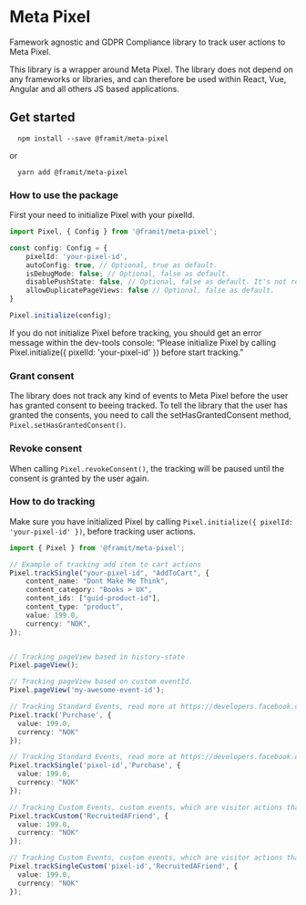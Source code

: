 # Meta Pixel
Famework agnostic and GDPR Compliance library to track user actions to Meta Pixel.

This library is a wrapper around Meta Pixel. The library does not depend on any frameworks or libraries, and can therefore be used within React, Vue, Angular and all others JS based applications.


## Get started
```
  npm install --save @framit/meta-pixel
```

or

```
  yarn add @framit/meta-pixel
```

### How to use the package
First your need to initialize Pixel with your pixelId.

```typescript
import Pixel, { Config } from '@framit/meta-pixel';

const config: Config = {
    pixelId: 'your-pixel-id',
    autoConfig: true, // Optional, true as default.
    isDebugMode: false; // Optional, false as default.
    disablePushState: false, // Optional, false as default. It's not recommended to disable push state, read more at https://developers.facebook.com/ads/blog/post/2017/05/29/tagging-a-single-page-application-facebook-pixel
    allowDuplicatePageViews: false // Optional, false as default.
} 

Pixel.initialize(config);
```

If you do not initialize Pixel before tracking, you should get an error message within the dev-tools console: “Please initialize Pixel by calling Pixel.initialize({ pixelId: 'your-pixel-id' }) before start tracking.”

### Grant consent
The library does not track any kind of events to Meta Pixel before the user has granted consent to beeing tracked. To tell the library that the user has granted the consents, you need to call the setHasGrantedConsent method, `Pixel.setHasGrantedConsent()`.

### Revoke consent
When calling `Pixel.revokeConsent()`, the tracking will be paused until the consent is granted by the user again. 

### How to do tracking
Make sure you have initialized Pixel by calling `Pixel.initialize({ pixelId: 'your-pixel-id' })`, before tracking user actions.


```typescript
import { Pixel } from '@framit/meta-pixel';

// Example of tracking add item to cart actions
Pixel.trackSingle("your-pixel-id", "AddToCart", {
    content_name: "Dont Make Me Think",
    content_category: "Books > UX",
    content_ids: ["guid-product-id"],
    content_type: "product",
    value: 199.0,
    currency: "NOK",
});


// Tracking pageView based in history-state
Pixel.pageView();

// Tracking pageView based on custom eventId.
Pixel.pageView('my-awesome-event-id'); 

// Tracking Standard Events, read more at https://developers.facebook.com/docs/meta-pixel/implementation/conversion-tracking#standard-events
Pixel.track('Purchase', {
  value: 199.0,
  currency: "NOK"
});

// Tracking Standard Events, read more at https://developers.facebook.com/docs/meta-pixel/implementation/conversion-tracking#standard-events
Pixel.trackSingle('pixel-id','Purchase', {
  value: 199.0,
  currency: "NOK"
});

// Tracking Custom Events, custom events, which are visitor actions that you have defined and that you report by calling a Pixel function
Pixel.trackCustom('RecruitedAFriend', {
  value: 199.0,
  currency: "NOK"
});

// Tracking Custom Events, custom events, which are visitor actions that you have defined and that you report by calling a Pixel function
Pixel.trackSingleCustom('pixel-id','RecruitedAFriend', {
  value: 199.0,
  currency: "NOK"
});
```